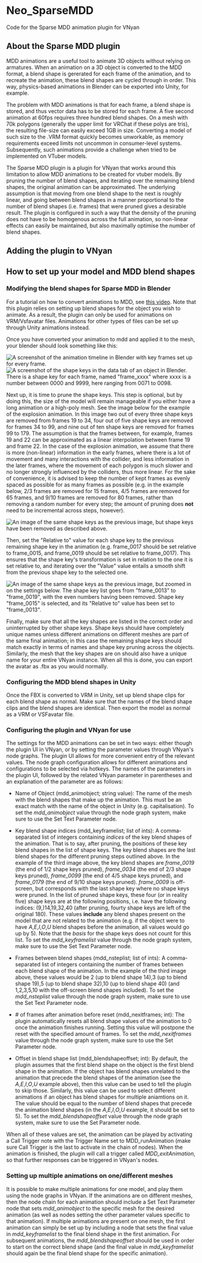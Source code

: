 # Neo_SparseMDD
Code for the Sparse MDD animation plugin for VNyan

## About the Sparse MDD plugin
MDD animations are a useful tool to animate 3D objects without relying on armatures. When an animation on a 3D object is converted to the MDD format, a blend shape is gererated for each frame of the animation, and to recreate the animation, these blend shapes are cycled through in order. This way, physics-based animations in Blender can be exported into Unity, for example.

The problem with MDD animations is that for each frame, a blend shape is stored, and thus vector data has to be stored for each frame. A five second animation at 60fps requires three hundred blend shapes. On a mesh with 70k polygons (generally the upper limit for VRChat if these polys are tris), the resulting file-size can easily exceed 1GB in size. Converting a model of such size to the .VRM format quickly becomes unworkable, as memory requirements exceed limits not uncommon in consumer-level systems. Subsequently, such animations provide a challenge when tried to be implemented on VTuber models.

The Sparse MDD plugin is a plugin for VNyan that works around this limitation to allow MDD animations to be created for vtuber models. By pruning the number of blend shapes, and iterating over the remaining blend shapes, the original animation can be approximated. The underlying assumption is that moving from one blend shape to the next is roughly linear, and going between blend shapes in a manner proportional to the number of blend shapes (i.e. frames) that were pruned gives a desirable result. The plugin is configured in such a way that the density of the pruning does not have to be homogenous across the full animation, so non-linear effects can easily be maintained, but also maximally optimise the number of blend shapes. 
<!--Insert example of explosion with indication of non-linear relation between frames at start and linear at the end-->

## Adding the plugin to VNyan
<!--Insert link to Itch and instructions to add the contents to the Asssets folder-->

## How to set up your model and MDD blend shapes
### Modifying the blend shapes for Sparse MDD in Blender
For a tutorial on how to convert animations to MDD, see [this video](https://www.youtube.com/watch?v=sdl-jpZ0NR0&). Note that this plugin relies on setting up blend shapes for the object you wish to animate. As a result, the plugin can only be used for animations on VRM/Vsfavatar files. Animations for other types of files can be set up through Unity animations instead.

Once you have converted your animation to mdd and applied it to the mesh, your blender should look something like this:

![A screenshot of the animation timeline in Blender with key frames set up for every frame.](/images/MDD_tutorial1.png)
![A screenshot of the shape keys in the data tab of an object in Blender. There is a shape key for each frame, named "frame_xxxx" where xxxx is a number between 0000 and 9999, here ranging from 0071 to 0098.](/images/MDD_tutorial2.png)

Next up, it is time to prune the shape keys. This step is optional, but by doing this, the size of the model will remain manageable if you either have a long animation or a high-poly mesh. See the image below for the example of the explosion animation. In this image two out of every three shape keys are removed from frames 19 to 34, four out of five shape keys are removed for frames 34 to 99, and nine out of ten shape keys are removed for frames 99 to 179. The assumption is that the frames between, for example, frames 19 and 22 can be approximated as a linear interpolation between frame 19 and frame 22. In the case of the explosion animation, we assume that there is more (non-linear) information in the early frames, where there is a lot of movement and many interactions with the collider, and less information in the later frames, where the movement of each polygon is much slower and no longer strongly influenced by the colliders, thus more linear. For the sake of convenience, it is advised to keep the number of kept frames as evenly spaced as possible for as many frames as possible (e.g. in the example below, 2/3 frames are removed for 15 frames, 4/5 frames are removed for 65 frames, and 9/10 frames are removed for 80 frames, rather than removing a random number for every step; the amount of pruning does __not__ need to be incremental across steps, however).

![An image of the same shape keys as the previous image, but shape keys have been removed as described above.](/images/MDD_tutorial3.png)

Then, set the "Relative to" value for each shape key to the previous remaining shape key in the animation (e.g. frame_0017 should be set relative to frame_0015, and frame_0019 should be set relative to frame_0017). This ensures that the shape key's transformation is set in relation to the one it is set relative to, and iterating over the "Value" value entails a smooth shift from the previous shape key to the selected one.

![An image of the same shape keys as the previous image, but zoomed in on the settings below. The shape key list goes from "frame_0013" to "frame_0019", with the even numbers having been removed. Shape key "frame_0015" is selected, and its "Relative to" value has been set to "frame_0013".](/images/MDD_tutorial4.png)

Finally, make sure that all the key shapes are listed in the correct order and uninterrupted by other shape keys. Shape keys should have completely unique names unless different animations on different meshes are part of the same final animation; in this case the remaining shape keys should match exactly in terms of names and shape key pruning across the objects. Similarly, the mesh that the key shapes are on should also have a unique name for your entire VNyan instance. When all this is done, you can export the avatar as .fbx as you would normally.

### Configuring the MDD blend shapes in Unity
Once the FBX is converted to VRM in Unity, set up blend shape clips for each blend shape as normal. Make sure that the names of the blend shape clips and the blend shapes are identical. Then export the model as normal as a VRM or VSFavatar file.

### Configuring the plugin and VNyan for use
The settings for the MDD animations can be set in two ways: either though the plugin UI in VNyan, or by setting the parameter values through VNyan's node graphs. The plugin UI allows for more convenient entry of the relevant values. The node graph configuration allows for different animations and configurations to be selected via hotkeys. The names of the parameters in the plugin UI, followed by the related VNyan parameter in parentheses and an explanation of the parameter are as follows:

- Name of Object (mdd_animobject; string value):
  The name of the mesh with the blend shapes that make up the animation. This must be an exact match with the name of the object in Unity (e.g. capitalisation). To set the _mdd_animobject_ value through the node graph system, make sure to use the Set Text Parameter node.

- Key blend shape indices (mdd_keyframelist; list of ints):
  A comma-separated list of integers containing _indices_ of the key blend shapes of the animation. That is to say, after pruning, the positions of these key blend shapes in the list of shape keys. The key blend shapes are the last blend shapes for the different pruning steps outlined above. In the example of the third image above, the key blend shapes are _frame_0019_ (the end of 1/2 shape keys pruned), _frame_0034_ (the end of 2/3 shape keys pruned), _frame_0099_ (the end of 4/5 shape keys pruned), and _frame_0179_ (the end of 9/10 shape keys pruned). _frame_0009_ is off-screen, but corresponds with the last shape key where no shape keys were pruned. In the list of pruned shape keys, these four (or in reality five) shape keys are at the following positions, i.e. have the following indices: (9,)14,19,32,40 (after pruning, fourty shape keys are left of the original 180). These values __include__ any blend shapes present on the model that are not related to the animation (e.g. if the object were to have _A_,_E_,_I_,_O_,_U_ blend shapes before the animation, all values would go up by 5). Note that the _basis_ for the shape keys does not count for this list. To set the _mdd_keyframelist_ value through the node graph system, make sure to use the Set Text Parameter node.

- Frames between blend shapes (mdd_nsteplist; list of ints):
  A comma-separated list of integers containing the number of frames between each blend shape of the animation. In the example of the third image above, these values would be 2 (up to blend shape 14),3 (up to blend shape 19),5 (up to blend shape 32),10 (up to blend shape 40) (and 1,2,3,5,10 with the off-screen blend shapes included). To set the _mdd_nsteplist_ value through the node graph system, make sure to use the Set Text Parameter node.

- \# of frames after animation before reset (mdd_nexitframes; int):
  The plugin automatically resets all blend shape values of the animation to 0 once the animation finishes running. Setting this value will postpone the reset with the specified amount of frames. To set the _mdd_nexitframes_ value through the node graph system, make sure to use the Set Parameter node.

- Offset in blend shape list (mdd_blendshapeoffset; int):
  By default, the plugin assumes that the first blend shape on the object is the first blend shape in the animation. If the object has blend shapes unrelated to the animation that precede the blend shapes of the animation (see the _A_,_E_,_I_,_O_,_U_ example above), then this value can be used to tell the plugin to skip those. Similarly, this value can be used to select different animations if an object has blend shapes for multiple aniamtions on it. The value should be equal to the number of blend shapes that precede the animation blend shapes (in the _A_,_E_,_I_,_O_,_U_ example, it should be set to 5). To set the _mdd_blendshapeoffset_ value through the node graph system, make sure to use the Set Parameter node.

When all of these values are set, the animation can be played by activating a Call Trigger note with the Trigger Name set to MDD_runAnimation (make sure Call Trigger is the last to activate in the chain of nodes). When the animation is finished, the plugin will call a trigger called _MDD_exitAnimation_, so that further responses can be triggered in VNyan's nodes.

### Setting up multiple animations on one/different meshes
It is possible to make multiple animations for one model, and play them using the node graphs in VNyan. If the animations are on different meshes, then the node chain for each animation should include a Set Text Parameter node that sets _mdd_animobject_ to the specific mesh for the desired animation (as well as nodes setting the other parameter values specific to that animation). If multiple animations are present on one mesh, the first animation can simply be set up by including a node that sets the final value in _mdd_keyframelist_ to the final blend shape in the first animation. For subsequent animations, the _mdd_blendshapeoffset_ should be used in order to start on the correct blend shape (and the final value in _mdd_keyframelist_ should again be the final blend shape for the specific animation).
